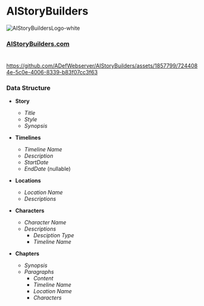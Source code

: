 # AIStoryBuilders
![AIStoryBuildersLogo-white](https://github.com/ADefWebserver/AIStoryBuilders/assets/1857799/851988f5-a226-4058-8cb7-d0154752d354)
### [AIStoryBuilders.com](https://AIStoryBuilders.com)
#

https://github.com/ADefWebserver/AIStoryBuilders/assets/1857799/7244084e-5c0e-4006-8339-b83f07cc3f63

### Data Structure

- **Story**
  - *Title*
  - *Style*
  - *Synopsis*
 
- **Timelines**
  - *Timeline Name*
  - *Description*
  - *StartDate*
  - *EndDate* (nullable)
  
- **Locations**
  - *Location Name*
  - *Descriptions*
  
- **Characters**
  - *Character Name*
  - *Descriptions*
    - *Desciption Type*
    - *Timeline Name*

- **Chapters**
  - *Synopsis*
  - *Paragraphs*   
    - *Content*
    - *Timeline Name*
    - *Location Name*
    - *Characters*

